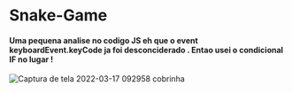 # Snake-Game
#### Uma pequena analise no codigo JS eh  que o event keyboardEvent.keyCode ja foi desconciderado . Entao usei o  condicional  IF no lugar !

![Captura de tela 2022-03-17 092958 cobrinha](https://user-images.githubusercontent.com/95005489/158808994-4840c776-4b53-4402-bb8e-e61ba50a8fb7.png)
